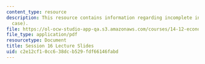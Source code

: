 ```yaml
---
content_type: resource
description: This resource contains information regarding incomplete information (static
  case).
file: https://ol-ocw-studio-app-qa.s3.amazonaws.com/courses/14-12-economic-applications-of-game-theory-fall-2012/c2e12cf10cc638dcb529fdf66146fabd_MIT14_12F12_slides16.pdf
file_type: application/pdf
resourcetype: Document
title: Session 16 Lecture Slides
uid: c2e12cf1-0cc6-38dc-b529-fdf66146fabd
---
```

